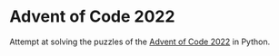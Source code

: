 # Advent of Code 2022

Attempt at solving the puzzles of the [Advent of Code 2022](https://adventofcode.com/2022) in Python.
